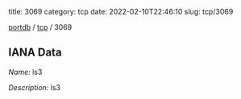 title: 3069
category: tcp
date: 2022-02-10T22:46:10
slug: tcp/3069

[portdb](/) / [tcp](/category/tcp.html) / 3069


## IANA Data

_Name:_ ls3

_Description:_ ls3

